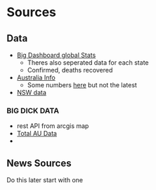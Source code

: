 # Sources

## Data

- [Big Dashboard global Stats](https://github.com/CSSEGISandData/COVID-19)
  - Theres also seperated data for each state
  - Confirmed, deaths recovered
- [Australia Info](https://www.health.gov.au/news/health-alerts/novel-coronavirus-2019-ncov-health-alert)
  - Some numbers [here](https://www.health.gov.au/news/health-alerts/novel-coronavirus-2019-ncov-health-alert) but not the latest
- [NSW data]()

### BIG DICK DATA

- rest API from arcgis map
- [Total AU Data](https://services1.arcgis.com/0MSEUqKaxRlEPj5g/ArcGIS/rest/services/Coronavirus_2019_nCoV_Cases/FeatureServer/2/88?f=pjson)
- 

## News Sources

Do this later start with one